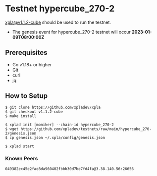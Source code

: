 # Testnet hypercube_270-2

[xpla@v1.1.2-cube](https://github.com/xpladev/xpla/releases/tag/v1.1.2-cube) should be used to run the testnet.

- The genesis event for hypercube_270-2 testnet will occur **2023-01-09T08:00:00Z**

## Prerequisites
* Go v1.18+ or higher
* Git
* curl
* jq

## How to Setup

```shell
$ git clone https://github.com/xpladev/xpla
$ git checkout v1.1.2-cube
$ make install

$ xplad init [moniker] --chain-id hypercube_270-2
$ wget https://github.com/xpladev/testnets/raw/main/hypercube_270-2/genesis.json
$ cp genesis.json ~/.xpla/config/genesis.json

$ xplad start
```

### Known Peers
```
049382ec45e2fae8da960402fbbb30d7be7fd4fa@3.38.140.56:26656
```
